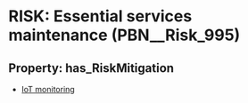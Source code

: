 # RISK: __Essential services maintenance__ (PBN__Risk_995)

## Property: has_RiskMitigation

* [IoT monitoring](PBN__RiskMitigation_1416)


